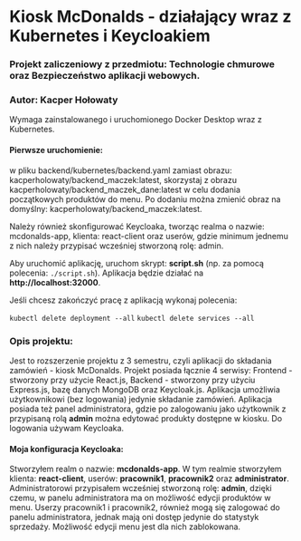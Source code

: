 # Kiosk McDonalds - działający wraz z Kubernetes i Keycloakiem

### Projekt zaliczeniowy z przedmiotu: Technologie chmurowe oraz Bezpieczeństwo aplikacji webowych.

### Autor: **Kacper Hołowaty**

Wymaga zainstalowanego i uruchomionego Docker Desktop wraz z Kubernetes.

#### Pierwsze uruchomienie:

w pliku backend/kubernetes/backend.yaml zamiast obrazu: kacperholowaty/backend_maczek:latest, skorzystaj z obrazu kacperholowaty/backend_maczek_dane:latest w celu dodania początkowych produktów do menu. Po dodaniu można zmienić obraz na domyślny: kacperholowaty/backend_maczek:latest.

Należy również skonfigurować Keycloaka, tworząc realma o nazwie: mcdonalds-app, klienta: react-client oraz userów, gdzie minimum jednemu z nich należy przypisać wcześniej stworzoną rolę: admin.

Aby uruchomić aplikację, uruchom skrypt: **script.sh** (np. za pomocą polecenia: `./script.sh`). Aplikacja będzie działać na **http://localhost:32000**.

Jeśli chcesz zakończyć pracę z aplikacją wykonaj polecenia:

`kubectl delete deployment --all`
`kubectl delete services --all`

### Opis projektu:

Jest to rozszerzenie projektu z 3 semestru, czyli aplikacji do składania zamówień - kiosk McDonalds.
Projekt posiada łącznie 4 serwisy: Frontend - stworzony przy użycie React.js, Backend - stworzony przy użyciu Express.js, bazę danych MongoDB oraz Keycloak.js. Aplikacja umożliwia użytkownikowi (bez logowania) jedynie składanie zamówień. Aplikacja posiada też panel administratora, gdzie po zalogowaniu jako użytkownik z przypisaną rolą **admin** można edytować produkty dostępne w kiosku. Do logowania używam Keycloaka.

#### Moja konfiguracja Keycloaka:

Stworzyłem realm o nazwie: **mcdonalds-app**. W tym realmie stworzyłem klienta: **react-client**, userów: **pracownik1**, **pracownik2** oraz **administrator**. Administratorowi przypisałem wcześniej stworzoną rolę: **admin**, dzięki czemu, w panelu administratora ma on możliwość edycji produktów w menu. Userzy pracownik1 i pracownik2, również mogą się zalogować do panelu administratora, jednak mają oni dostęp jedynie do statystyk sprzedaży. Możliwość edycji menu jest dla nich zablokowana.
